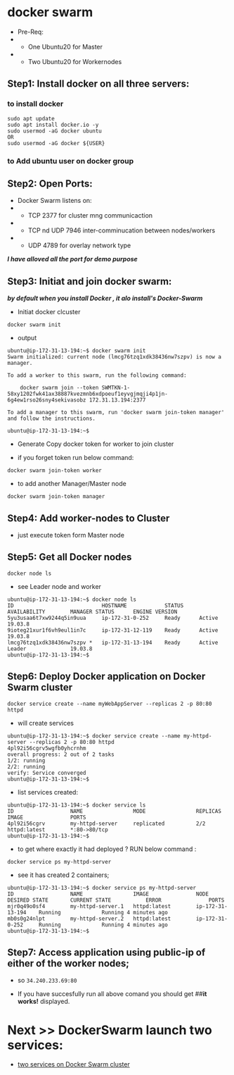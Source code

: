 # docker swarm

- Pre-Req:
- - One Ubuntu20 for Master
- - Two Ubuntu20 for Workernodes

## Step1: Install docker on all three servers:

### to install docker 
```
sudo apt update
sudo apt install docker.io -y
sudo usermod -aG docker ubuntu
OR
sudo usermod -aG docker ${USER}
```

### to Add ubuntu user on docker group

## Step2: Open Ports:

- Docker Swarm listens on:
- - TCP 2377 for cluster mng communicaction
- - TCP nd UDP 7946 inter-comminucation between nodes/workers
- - UDP 4789 for overlay network type

***I have alloved all the port for demo purpose***


## Step3: Initiat and join docker swarm:

***by default when you install Docker , it alo install's Docker-Swarm***

- Initiat docker clcuster
```
docker swarm init
```
- output
```
ubuntu@ip-172-31-13-194:~$ docker swarm init
Swarm initialized: current node (lmcg76tzq1xdk38436nw7szpv) is now a manager.

To add a worker to this swarm, run the following command:

    docker swarm join --token SWMTKN-1-58xy1202fwk41ax38887kvezmnb6xdpoeuf1eyvgjmqji4p1jn-6g4ew1rso26sny4sekivasobz 172.31.13.194:2377

To add a manager to this swarm, run 'docker swarm join-token manager' and follow the instructions.

ubuntu@ip-172-31-13-194:~$
```

- Generate Copy docker token for worker to join cluster

- if you forget token run below command:

```
docker swarm join-token worker
```

- to add another Manager/Master node


```
docker swarm join-token manager
```

## Step4: Add worker-nodes to Cluster
- just execute token form Master node

## Step5: Get all Docker nodes
```
docker node ls
```

- see Leader node and worker 
```
ubuntu@ip-172-31-13-194:~$ docker node ls
ID                            HOSTNAME            STATUS     AVAILABILITY        MANAGER STATUS      ENGINE VERSION
5yu3usaa6t7xw9244q5in9uua     ip-172-31-0-252     Ready      Active                                  19.03.8
9ioteg21xur1f6vh9eul1in7c     ip-172-31-12-119    Ready      Active                                  19.03.8
lmcg76tzq1xdk38436nw7szpv *   ip-172-31-13-194    Ready      Active              Leader              19.03.8
ubuntu@ip-172-31-13-194:~$

```

## Step6: Deploy Docker application on Docker Swarm cluster

```
docker service create --name myWebAppServer --replicas 2 -p 80:80 httpd
```

- will create services

```
ubuntu@ip-172-31-13-194:~$ docker service create --name my-httpd-server --replicas 2 -p 80:80 httpd
4pl92i56cgrv5wgfb0yhcrnhm
overall progress: 2 out of 2 tasks
1/2: running
2/2: running
verify: Service converged
ubuntu@ip-172-31-13-194:~$

```
- list services created:

```
ubuntu@ip-172-31-13-194:~$ docker service ls
ID                  NAME                MODE                REPLICAS            IMAGE               PORTS
4pl92i56cgrv        my-httpd-server     replicated          2/2                 httpd:latest        *:80->80/tcp
ubuntu@ip-172-31-13-194:~$
```

- to get where exactly it had deployed ? RUN below command
:

```
docker service ps my-httpd-server
```
- see it has created 2 containers;
```
ubuntu@ip-172-31-13-194:~$ docker service ps my-httpd-server
ID                  NAME                IMAGE               NODE                DESIRED STATE       CURRENT STATE           ERROR               PORTS
mjr0q49o0sf4        my-httpd-server.1   httpd:latest        ip-172-31-13-194    Running             Running 4 minutes ago
mb0s0g24nlpt        my-httpd-server.2   httpd:latest        ip-172-31-0-252     Running             Running 4 minutes ago
ubuntu@ip-172-31-13-194:~$
```

## Step7: Access application using public-ip of either of the worker nodes;

- so ``34.240.233.69:80``

- If you have succesfully run all above comand you should get ##**it works!** displayed.

# **Next >>**  DockerSwarm launch two services: 
- [two services on Docker Swarm cluster](/JenkinsDockerSwarm.md)